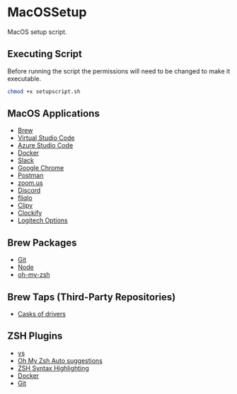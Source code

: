 # MacOSSetup

MacOS setup script.

## Executing Script

Before running the script the permissions will need to be changed to make it executable.

```bash
chmod +x setupscript.sh
```

## MacOS Applications

- [Brew](https://brew.sh/)
- [Virtual Studio Code](https://code.visualstudio.com)
- [Azure Studio Code](https://docs.microsoft.com/en-us/sql/azure-data-studio/what-is?view=sql-server-ver15)
- [Docker](https://www.docker.com)
- [Slack](https://slack.com)
- [Google Chrome](https://www.google.com/chrome/)
- [Postman](https://www.postman.com)
- [zoom.us](https://zoom.us)
- [Discord](https://discordapp.com)
- [fliqlo](https://fliqlo.com)
- [Clipy](https://clipy-app.com)
- [Clockify](https://clockify.me/mac-time-tracking)
- [Logitech Options](https://www.logitech.com/en-us/product/options)

## Brew Packages

- [Git](https://git-scm.com)
- [Node](https://nodejs.org/en/)
- [oh-my-zsh](https://ohmyz.sh/)

## Brew Taps (Third-Party Repositories)

- [Casks of drivers](https://github.com/Homebrew/homebrew-cask-drivers)

## ZSH Plugins

- [ys](https://blog.ysmood.org/my-ys-terminal-theme/)
- [Oh My Zsh Auto suggestions](https://github.com/zsh-users/zsh-autosuggestions)
- [ZSH Syntax Highlighting](https://github.com/zsh-users/zsh-syntax-highlighting)
- [Docker](https://github.com/ohmyzsh/ohmyzsh/tree/master/plugins/docker)
- [Git](https://github.com/ohmyzsh/ohmyzsh/tree/master/plugins/git)

